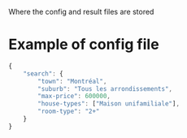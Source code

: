 Where the config and result files are stored

# Example of config file
```javascript
{
    "search": {
        "town": "Montréal",
        "suburb": "Tous les arrondissements",
        "max-price": 600000,
        "house-types": ["Maison unifamiliale"],
        "room-type": "2+"
    }
}
```

